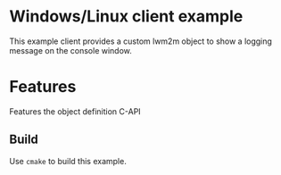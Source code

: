 # Windows/Linux client example
This example client provides a custom lwm2m object to show a logging message on the console window.

# Features

Features the object definition C-API

## Build

Use `cmake` to build this example.
